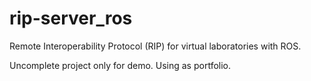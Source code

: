 # rip-server_ros
Remote Interoperability Protocol (RIP) for virtual laboratories with ROS.

Uncomplete project only for demo. Using as portfolio.
